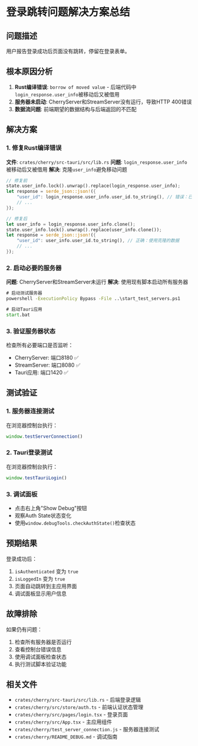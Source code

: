 # 登录跳转问题解决方案总结

## 问题描述
用户报告登录成功后页面没有跳转，停留在登录表单。

## 根本原因分析
1. **Rust编译错误**: `borrow of moved value` - 后端代码中`login_response.user_info`被移动后又被借用
2. **服务器未启动**: CherryServer和StreamServer没有运行，导致HTTP 400错误
3. **数据流问题**: 前端期望的数据结构与后端返回的不匹配

## 解决方案

### 1. 修复Rust编译错误
**文件**: `crates/cherry/src-tauri/src/lib.rs`
**问题**: `login_response.user_info`被移动后又被借用
**解决**: 克隆`user_info`避免移动问题

```rust
// 修复前
state.user_info.lock().unwrap().replace(login_response.user_info);
let response = serde_json::json!({
    "user_id": login_response.user_info.user_id.to_string(), // 错误：已被移动
    // ...
});

// 修复后
let user_info = login_response.user_info.clone();
state.user_info.lock().unwrap().replace(user_info.clone());
let response = serde_json::json!({
    "user_id": user_info.user_id.to_string(), // 正确：使用克隆的数据
    // ...
});
```

### 2. 启动必要的服务器
**问题**: CherryServer和StreamServer未运行
**解决**: 使用现有脚本启动所有服务器

```cmd
# 启动测试服务器
powershell -ExecutionPolicy Bypass -File ..\start_test_servers.ps1

# 启动Tauri应用
start.bat
```

### 3. 验证服务器状态
检查所有必要端口是否监听：
- CherryServer: 端口8180 ✅
- StreamServer: 端口8080 ✅  
- Tauri应用: 端口1420 ✅

## 测试验证

### 1. 服务器连接测试
在浏览器控制台执行：
```javascript
window.testServerConnection()
```

### 2. Tauri登录测试
在浏览器控制台执行：
```javascript
window.testTauriLogin()
```

### 3. 调试面板
- 点击右上角"Show Debug"按钮
- 观察Auth State状态变化
- 使用`window.debugTools.checkAuthState()`检查状态

## 预期结果
登录成功后：
1. `isAuthenticated` 变为 `true`
2. `isLoggedIn` 变为 `true`
3. 页面自动跳转到主应用界面
4. 调试面板显示用户信息

## 故障排除
如果仍有问题：
1. 检查所有服务器是否运行
2. 查看控制台错误信息
3. 使用调试面板检查状态
4. 执行测试脚本验证功能

## 相关文件
- `crates/cherry/src-tauri/src/lib.rs` - 后端登录逻辑
- `crates/cherry/src/store/auth.ts` - 前端认证状态管理
- `crates/cherry/src/pages/login.tsx` - 登录页面
- `crates/cherry/src/App.tsx` - 主应用组件
- `crates/cherry/test_server_connection.js` - 服务器连接测试
- `crates/cherry/README_DEBUG.md` - 调试指南 